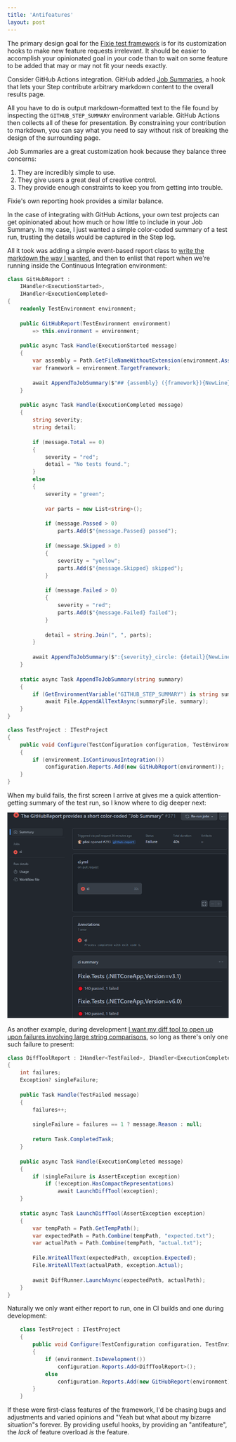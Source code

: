 ```yaml
---
title: 'Antifeatures'
layout: post
---
```


The primary design goal for the [Fixie test framework](https://github.com/fixie/fixie) is for its customization hooks to make new feature requests irrelevant. It should be easier to accomplish your opinionated goal in your code than to wait on some feature to be added that may or may not fit your needs exactly.

Consider GitHub Actions integration. GitHub added [Job Summaries](https://github.blog/2022-05-09-supercharging-github-actions-with-job-summaries/), a hook that lets your Step contribute arbitrary markdown content to the overall results page.

All you have to do is output markdown-formatted text to the file found by inspecting the `GITHUB_STEP_SUMMARY` environment variable. GitHub Actions then collects all of these for presentation. By constraining your contribution to markdown, you can say what you need to say without risk of breaking the design of the surrounding page.

Job Summaries are a great customization hook because they balance three concerns:

1. They are incredibly simple to use.
2. They give users a great deal of creative control.
3. They provide enough constraints to keep you from getting into trouble.

Fixie's own reporting hook provides a similar balance.

In the case of integrating with GitHub Actions, your own test projects can get opinionated about how much or how little to include in your Job Summary. In my case, I just wanted a simple color-coded summary of a test run, trusting the details would be captured in the Step log.

All it took was adding a simple event-based report class to [write the markdown the way I wanted](https://github.com/fixie/fixie/pull/293), and then to enlist that report when we're running inside the Continuous Integration environment:

```cs
class GitHubReport :
    IHandler<ExecutionStarted>,
    IHandler<ExecutionCompleted>
{
    readonly TestEnvironment environment;

    public GitHubReport(TestEnvironment environment)
        => this.environment = environment;

    public async Task Handle(ExecutionStarted message)
    {
        var assembly = Path.GetFileNameWithoutExtension(environment.Assembly.Location);
        var framework = environment.TargetFramework;

        await AppendToJobSummary($"## {assembly} ({framework}){NewLine}{NewLine}");
    }

    public async Task Handle(ExecutionCompleted message)
    {
        string severity;
        string detail;

        if (message.Total == 0)
        {
            severity = "red";
            detail = "No tests found.";
        }
        else
        {
            severity = "green";

            var parts = new List<string>();

            if (message.Passed > 0)
                parts.Add($"{message.Passed} passed");

            if (message.Skipped > 0)
            {
                severity = "yellow";
                parts.Add($"{message.Skipped} skipped");
            }

            if (message.Failed > 0)
            {
                severity = "red";
                parts.Add($"{message.Failed} failed");
            }

            detail = string.Join(", ", parts);
        }

        await AppendToJobSummary($":{severity}_circle: {detail}{NewLine}{NewLine}");
    }

    static async Task AppendToJobSummary(string summary)
    {
        if (GetEnvironmentVariable("GITHUB_STEP_SUMMARY") is string summaryFile)
            await File.AppendAllTextAsync(summaryFile, summary);
    }
}
```

```cs
class TestProject : ITestProject
{
    public void Configure(TestConfiguration configuration, TestEnvironment environment)
    {
        if (environment.IsContinuousIntegration())
            configuration.Reports.Add(new GitHubReport(environment));
    }
}
```

When my build fails, the first screen I arrive at gives me a quick attention-getting summary of the test run, so I know where to dig deeper next:

<img src="/images/2022/10/job-summary-test-failures.png" alt="GitHub Job Summary Indicating Test Failures" title="GitHub Job Summary" />

As another example, during development [I want my diff tool to open up upon failures involving large string comparisons](https://github.com/fixie/fixie/blob/0bcf9de5541507f141a3c8882ef591a5922c1c07/src/Fixie.Tests/DiffToolReport.cs), so long as there's only one such failure to present:

```cs
class DiffToolReport : IHandler<TestFailed>, IHandler<ExecutionCompleted>
{
    int failures;
    Exception? singleFailure;

    public Task Handle(TestFailed message)
    {
        failures++;

        singleFailure = failures == 1 ? message.Reason : null;

        return Task.CompletedTask;
    }

    public async Task Handle(ExecutionCompleted message)
    {
        if (singleFailure is AssertException exception)
            if (!exception.HasCompactRepresentations)
                await LaunchDiffTool(exception);
    }

    static async Task LaunchDiffTool(AssertException exception)
    {
        var tempPath = Path.GetTempPath();
        var expectedPath = Path.Combine(tempPath, "expected.txt");
        var actualPath = Path.Combine(tempPath, "actual.txt");

        File.WriteAllText(expectedPath, exception.Expected);
        File.WriteAllText(actualPath, exception.Actual);

        await DiffRunner.LaunchAsync(expectedPath, actualPath);
    }
}
```

Naturally we only want either report to run, one in CI builds and one during development:

```cs
    class TestProject : ITestProject
    {
        public void Configure(TestConfiguration configuration, TestEnvironment environment)
        {
            if (environment.IsDevelopment())
                configuration.Reports.Add<DiffToolReport>();
            else
                configuration.Reports.Add(new GitHubReport(environment));
        }
    }
```

If these were first-class features of the framework, I'd be chasing bugs and adjustments and varied opinions and "Yeah but what about my bizarre situation"s forever. By providing useful hooks, by providing an "antifeature", the *lack* of feature overload *is* the feature.